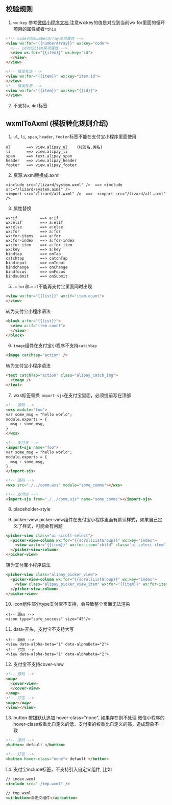## 校验规则
1. ``wx:key``
参考[微信小程序文档](https://mp.weixin.qq.com/debug/wxadoc/dev/framework/view/wxml/list.html),注意wx:key的值是对应到当前wx:for里面的循环项目的属性或者``*this``
```html
<!-- code对应numberArray某项属性 -->
<view wx:for="{{numberArray}}" wx:key="code">
  <!-- id对应item某项属性 --> 
  <view wx:for="{{item}}" wx:key="id">
  </view>
</view>

<!-- 错误写法 -->
<view wx:for="{{item}}" wx:key="item.id">
</view>
<!-- 错误写法 -->
<view wx:for="{{item}}" wx:key="{{id}}">
</view>
```
2. 不支持``a``, ``del``标签

## wxmlToAxml (模板转化规则介绍)
1. ``ul``, ``li``, ``span``, ``header``, ``footer``标签不能在支付宝小程序里面使用
```
ul       ==> view.alipay_ul    (标签名.类名)
li       ==> view.alipay_li
span     ==> text.alipay_span
header   ==> view.alipay_header
footer   ==> view.alipay_footer
```

2. 资源.wxml替换成.axml
```
<include src="/lizard/system.wxml" />  ==> <include src="/lizard/system.axml" />
<import src="/lizard/all.wxml" />  ==>  <import src="/lizard/all.axml" />
```

3. 属性替换
```
wx:if          ==> a:if
wx:elif        ==> a:elif
wx:else        ==> a:else
wx:for         ==> a:for
wx:for-items   ==> a:for
wx:for-index   ==> a:for-index
wx:for-item    ==> a:for-item
wx:key         ==> a:key
bindtap        ==> onTap
catchtap       ==> catchTap
bindinput      ==> onInput
bindchange     ==> onChange
bindfocus      ==> onFocus
bindsubmit     ==> onSubmit
```


5. ``a:for``和``a:if``不能再支付宝里面同时出现
```html
<view wx:for="{{list}}" wx:if="item.count">
</view>
```
  转为支付宝小程序语法
```html
<block a:for="{{list}}">
  <view a:if="item.count">
  </view>
</block>
```

6. ``image``组件在支付宝小程序不支持``catchtap``
```html
<image catchtap="action" />
```
  转为支付宝小程序语法
```html
<text catchTap="action" class="alipay_catch_img">
  <image />
</text>
```

7. wxs标签替换
``import-sjs``在支付宝里面，必须提前写在顶部

```html
<!-- 源码 -->
<wxs module="foo">
var some_msg = "hello world";
module.exports = {
  msg : some_msg,
}
</wxs>

<!-- 支付宝 -->
<import-sjs name="foo">
var some_msg = "hello world";
module.exports = {
  msg : some_msg,
}
</import-sjs>
```
```html
<!-- 源码 -->
<wxs src="./../comm.wxs" module="some_comms"></wxs>

<!-- 支付宝 -->
<import-sjs from="./../comm.sjs" name="some_comms"></import-sjs>
```

8. placeholder-style

9. picker-view
picker-view组件在支付宝小程序里面有默认样式，如果自己定义了样式，可能会有问题
```html
<picker-view class="ui-scroll-select">
  <picker-view-column wx:for="{{scrollListGroup}}" wx:key="index">
    <view wx:for="{{item}}" wx:for-item="child" class="ui-select-item" wx:key="value">{{child.text}}</view>
  </picker-view-column>
</picker-view>
```
  转为支付宝小程序语法
```html
<picker-view class="alipay_picker_view">
  <picker-view-column wx:for="{{scrollListGroup}}" wx:key="index">
    <view class="alipay_picker_view_item" wx:for="{{item}}" wx:for-item="child" wx:key="value">{{child.text}}</view>
  </picker-view-column>
</picker-view>
```

10. icon组件部分type支付宝不支持，会导致整个页面无法渲染
```
<!-- 源码 -->
<icon type="safe_success" size="45"/>
```
11. data-开头，支付宝不支持大写
```
<!-- 源码 -->
<view data-alpha-beta="1" data-alphaBeta="2">
<!-- 打包 -->
<view data-alpha-beta="1" data-alphabeta="2">
```

12. 支付宝不支持cover-view
```html
<!-- 源码 -->
<map>
  <cover-view>
  </cover-view>
</map>
<!-- 打包 -->
<map></map>
<view></view>
```

13. button 按钮默认追加 hover-class="none", 如果存在则不处理
微信小程序的hover-class权重比自定义的低，支付宝的权重比自定义的高，造成现象不一致
```html
<!-- 源码 -->
<button> default </button>

<!-- 打包 -->
<button hover-class="none"> default </button>
```

14. 支付宝include标签，不支持引入自定义组件, 比如
```html
// index.wxml
<include src="./tmp.wxml" />

// tmp.wxml
<ui-button>自定义组件</ui-button>
```
